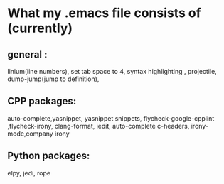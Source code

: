 # What my .emacs file consists of (currently)

## general :
linium(line numbers), set tab space to 4, syntax highlighting , projectile, dump-jump(jump to definition), 

## CPP packages: 
auto-complete,yasnippet, yasnippet snippets, flycheck-google-cpplint ,flycheck-irony, clang-format, iedit, auto-complete c-headers, irony-mode,company irony

## Python packages: 
elpy, jedi, rope
